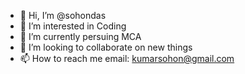 - 👋 Hi, I’m @sohondas
- 👀 I’m interested in Coding
- 🌱 I’m currently persuing MCA
- 💞️ I’m looking to collaborate on new things
- 📫 How to reach me email: kumarsohon@gmail.com
